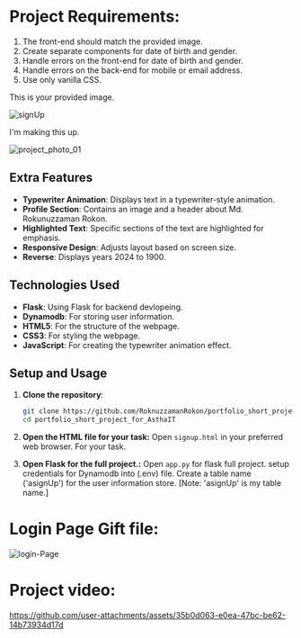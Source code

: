 # Project Requirements:
 1. The front-end should match the provided image.
 2. Create separate components for date of birth and gender.
 3. Handle errors on the front-end for date of birth and gender.
 4. Handle errors on the back-end for mobile or email address.
 5. Use only vanilla CSS.

   
This is your provided image.

![signUp](https://github.com/user-attachments/assets/55c1fa35-1261-4c7b-87c7-283d262c148a)


I'm making this up.

![project_photo_01](https://github.com/user-attachments/assets/1f5dd164-2654-4e19-96c3-6d0af376e967)


## Extra Features

- **Typewriter Animation**: Displays text in a typewriter-style animation.
- **Profile Section**: Contains an image and a header about Md. Rokunuzzaman Rokon.
- **Highlighted Text**: Specific sections of the text are highlighted for emphasis.
- **Responsive Design**: Adjusts layout based on screen size.
- **Reverse**: Displays years 2024 to 1900.

## Technologies Used

- **Flask**: Using Flask for backend devlopeing.
- **Dynamodb**: For storing user information.
- **HTML5**: For the structure of the webpage.
- **CSS3**: For styling the webpage.
- **JavaScript**: For creating the typewriter animation effect.


## Setup and Usage

1. **Clone the repository**:
    ```sh
    git clone https://github.com/RoknuzzamanRokon/portfolio_short_project_for_AsthaIT.git
    cd portfolio_short_project_for_AsthaIT
    ```

2. **Open the HTML file for your task:**
    Open `signup.html` in your preferred web browser. For your task.

3. **Open Flask for the full project.:**
   Open `app.py` for flask full project.
   setup credentials for Dynamodb into (.env) file.
   Create a table name ('asignUp') for the user information store. [Note: 'asignUp' is my table name.]






# Login Page Gift file:
   ![login-Page](https://github.com/user-attachments/assets/f9ee9118-d3c9-40c6-95f2-0695e7e4d2c7)


# Project video:
  https://github.com/user-attachments/assets/35b0d063-e0ea-47bc-be62-14b73934d17d


  
   
